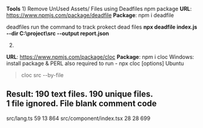 
**Tools**
1) 
Remove UnUsed Assets/ Files using Deadfiles npm package
**URL**: https://www.npmjs.com/package/deadfile
**Package**: npm i deadfile

deadfiles run the command to track prokect dead files **npx deadfile index.js --dir C:\project\src  --output report.json** 

2) 
**URL**: https://www.npmjs.com/package/cloc
**Package**: npm i cloc
Windows: install package & PERL also required to run  - npx cloc [options]
Ubuntu
> cloc src --by-file

Result: 
 190 text files.
     190 unique files.                                          
       1 file ignored.
       File                                                                         blank        comment           code
----------------------------------------------------------------------------------------------------------------------
src/lang.ts                                                                          59             13             864
src/component/index.tsx                                                              28             28             699

